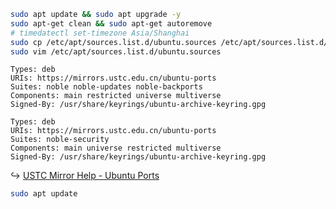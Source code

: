 ```sh
sudo apt update && sudo apt upgrade -y
sudo apt-get clean && sudo apt-get autoremove
# timedatectl set-timezone Asia/Shanghai
sudo cp /etc/apt/sources.list.d/ubuntu.sources /etc/apt/sources.list.d/ubuntu.sources.bak
sudo vim /etc/apt/sources.list.d/ubuntu.sources
```

```
Types: deb
URIs: https://mirrors.ustc.edu.cn/ubuntu-ports
Suites: noble noble-updates noble-backports
Components: main restricted universe multiverse
Signed-By: /usr/share/keyrings/ubuntu-archive-keyring.gpg

Types: deb
URIs: https://mirrors.ustc.edu.cn/ubuntu-ports
Suites: noble-security
Components: main universe restricted multiverse
Signed-By: /usr/share/keyrings/ubuntu-archive-keyring.gpg
```

↪ [USTC Mirror Help - Ubuntu Ports](https://mirrors.ustc.edu.cn/help/ubuntu-ports.html)
<!-- ↪ [How to fix "Failed to fetch <sources.list links> 404 Not Found [IP: <some_ip>]"](https://askubuntu.com/questions/1348375/how-to-fix-failed-to-fetch-sources-list-links-404-not-found-ip-some-ip) -->

```sh
sudo apt update
```


<!--

## Enable WiFi:

```sh
sudo apt install network-manager
nmcli d
sudo nmcli r wifi on
nmcli d wifi list
sudo nmcli d wifi connect <ssid> password <password>
```

↪ [Establish a Wireless Connection](https://ubuntu.com/core/docs/networkmanager/configure-wifi-connections)

-->